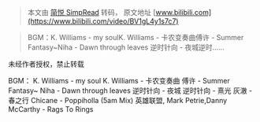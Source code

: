 > 本文由 [简悦 SimpRead](http://ksria.com/simpread/) 转码， 原文地址 [www.bilibili.com](https://www.bilibili.com/video/BV1gL4y1s7c7)

> BGM：K. Williams - my soulK. Williams - 卡农变奏曲傅许 - Summer Fantasy~Niha - Dawn through leaves 逆时针向 - 夜城逆时......

未经作者授权，禁止转载

BGM： K. Williams - my soul K. Williams - 卡农变奏曲 傅许 - Summer Fantasy~ Niha - Dawn through leaves 逆时针向 - 夜城 逆时针向 - 熹光 灰澈 - 春之行 Chicane - Poppiholla (5am Mix) 英雄联盟, Mark Petrie,Danny McCarthy - Rags To Rings